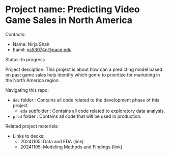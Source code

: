 # Project name: Predicting Video Game Sales in North America

Contacts:
* Name: Nirja Shah
* Eamil: ns53074n@pace.edu

Status: In progress 

Project desciption:
This project is about how can a predicting model based on past game sales help identify which genre to prioritize for marketing in the North America region. 

Navigating this repo:
* `dev` folder : Contains all code related to the development phase of this project.
    * `eda` subfolder : Contains all code related to exploratory data analysis.
* `prod` folder : Contains all code that will be used in production.

Related project materials:
* Links to decks: 
    * 20241105: Data and EDA (link)
    * 20241105: Modeling Methods and Findings (link)
